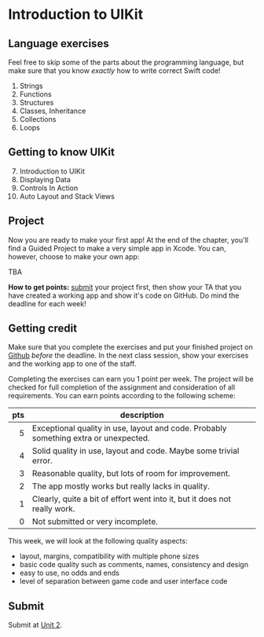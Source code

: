 # Introduction to UIKit

## Language exercises

Feel free to skip some of the parts about the programming language, but make sure that you know *exactly* how to write correct Swift code!

1. Strings
2. Functions
3. Structures
4. Classes, Inheritance
5. Collections
6. Loops

## Getting to know UIKit

7. Introduction to UIKit
8. Displaying Data
9. Controls In Action
10. Auto Layout and Stack Views

## Project

Now you are ready to make your first app! At the end of the chapter, you'll find a Guided Project to make a very simple app in Xcode. You can, however, choose to make your own app:

TBA


**How to get points:** [submit](#submit) your project first, then show your TA that you have created a working app and show it's code on GitHub. Do mind the deadline for each week!

<a id="submit"></a>

## Getting credit

Make sure that you complete the exercises and put your finished project on [Github](/ios-reference/github) *before* the deadline. In the next class session, show your exercises and the working app to one of the staff.

Completing the exercises can earn you 1 point per week. The project will be checked for full completion of the assignment and consideration of all requirements. You can earn points according to the following scheme:

| pts | description                                                                          |  
| --: | ------------------------------------------------------------------------------------ |  
|   5 | Exceptional quality in use, layout and code. Probably something extra or unexpected. |  
|   4 | Solid quality in use, layout and code. Maybe some trivial error.                     |  
|   3 | Reasonable quality, but lots of room for improvement.                                |  
|   2 | The app mostly works but really lacks in quality.                                    |  
|   1 | Clearly, quite a bit of effort went into it, but it does not really work.            |  
|   0 | Not submitted or very incomplete.                                                    |  


This week, we will look at the following quality aspects:

- layout, margins, compatibility with multiple phone sizes
- basic code quality such as comments, names, consistency and design
- easy to use, no odds and ends
- level of separation between game code and user interface code

## Submit

Submit at [Unit 2](/submit/unit-2).
